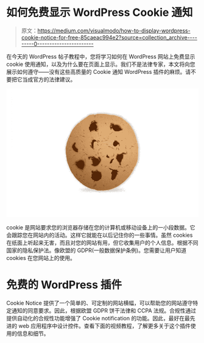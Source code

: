 # 如何免费显示 WordPress Cookie 通知

> 原文：<https://medium.com/visualmodo/how-to-display-wordpress-cookie-notice-for-free-85caeac994e2?source=collection_archive---------0----------------------->

在今天的 WordPress 帖子教程中，您将学习如何在 WordPress 网站上免费显示 cookie 使用通知，以及为什么要在页面上显示。我们不是法律专家，本文将向您展示如何遵守——没有这些高质量的 Cookie 通知 WordPress 插件的麻烦。请不要把它当成官方的法律建议。

![](img/a892a90567216ef001b3ca36ca5fe668.png)

cookie 是网站要求您的浏览器存储在您的计算机或移动设备上的一小段数据。它会跟踪您在网站内的活动。这样它就能在以后记住你的一些事情。虽然 cookies 在纸面上听起来无害，而且对您的网站有用，但它收集用户的个人信息。根据不同国家的隐私保护法。像欧盟的 GDPR(一般数据保护条例)。您需要让用户知道 cookies 在您网站上的使用。

# 免费的 WordPress 插件

Cookie Notice 提供了一个简单的、可定制的网站横幅，可以帮助您的网站遵守特定通知的同意要求。因此，根据欧盟 GDPR 饼干法律和 CCPA 法规。合规性通过提供自动化的合规性功能增强了 Cookie notification 的功能。因此，最好在最先进的 web 应用程序中设计控件。查看下面的视频教程，了解更多关于这个插件使用的信息和细节。